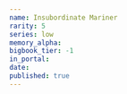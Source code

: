 ```yaml
---
name: Insubordinate Mariner
rarity: 5
series: low
memory_alpha:
bigbook_tier: -1
in_portal:
date:
published: true
---
```



